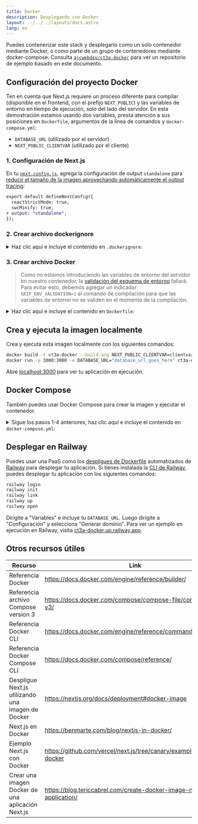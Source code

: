 ```yaml
---
title: Docker
description: Desplegando con Docker
layout: ../../../layouts/docs.astro
lang: es
---
```


Puedes contenerizar este stack y desplegarlo como un solo contenedor mediante Docker, o como parte de un grupo de contenedores mediante docker-compose. Consulta [`ajcwebdev/ct3a-docker`](https://github.com/ajcwebdev/ct3a-docker) para ver un repositorio de ejemplo basado en este documento.

## Configuración del proyecto Docker

Ten en cuenta que Next.js requiere un proceso diferente para compilar (disponible en el frontend, con el prefijo `NEXT_PUBLIC`) y las variables de entorno en tiempo de ejecución, solo del lado del servidor. En esta demostración estamos usando dos variables, presta atención a sus posiciones en `Dockerfile`, argumentos de la línea de comandos y `docker-compose.yml`:

- `DATABASE_URL` (utilizado por el servidor)
- `NEXT_PUBLIC_CLIENTVAR` (utilizado por el cliente)

### 1. Configuración de Next.js

En tu [`next.config.js`](https://github.com/t3-oss/create-t3-app/blob/main/cli/template/base/next.config.js), agrega la configuración de output `standalone` para [reducir el tamaño de la imagen aprovechando automáticamente el output tracing](https://nextjs.org/docs/advanced-features/output-file-tracing):

```diff
export default defineNextConfig({
  reactStrictMode: true,
  swcMinify: true,
+ output: "standalone",
});
```

### 2. Crear archivo dockerignore

<details>
    <summary>
      Haz clic aquí e incluye el contenido en <code>.dockerignore</code>:
    </summary>
<div class="content">

```
.env
Dockerfile
.dockerignore
node_modules
npm-debug.log
README.md
.next
.git
```

</div>

</details>

### 3. Crear archivo Docker

> Como no estamos introduciendo las variables de entorno del servidor en nuestro contenedor, la [validación del esquema de entorno](/en/usage/env-variables) fallará. Para evitar esto, debemos agregar un indicador `SKIP_ENV_VALIDATION=1` al comando de compilación para que las variables de entorno no se validen en el momento de la compilación.

<details>
    <summary>
      Haz clic aquí e incluye el contenido en <code>Dockerfile</code>:
    </summary>
<div class="content">

```docker
##### DEPENDENCIAS

FROM --platform=linux/amd64 node:16-alpine AS deps
RUN apk add --no-cache libc6-compat openssl1.1-compat
WORKDIR /app

# Instala el Prisma Client - quitar si no estás usando Prisma

COPY prisma ./

# Instala dependencias basadas en tu administrador de paquetes preferido

COPY package.json yarn.lock* package-lock.json* bun-lock.yaml\* ./

RUN \
 if [ -f yarn.lock ]; then yarn --frozen-lockfile; \
 elif [ -f package-lock.json ]; then npm ci; \
 elif [ -f bun-lock.yaml ]; then yarn global add bun && bun i; \
 else echo "Lockfile not found." && exit 1; \
 fi

##### CONSTRUCTOR

FROM --platform=linux/amd64 node:16-alpine AS builder
ARG DATABASE_URL
ARG NEXT_PUBLIC_CLIENTVAR
WORKDIR /app
COPY --from=deps /app/node_modules ./node_modules
COPY . .

# ENV NEXT_TELEMETRY_DISABLED 1

RUN \
 if [ -f yarn.lock ]; then SKIP_ENV_VALIDATION=1 yarn build; \
 elif [ -f package-lock.json ]; then SKIP_ENV_VALIDATION=1 npm run build; \
 elif [ -f bun-lock.yaml ]; then yarn global add bun && SKIP_ENV_VALIDATION=1 bun run build; \
 else echo "Lockfile not found." && exit 1; \
 fi

##### LANZADOR

FROM --platform=linux/amd64 node:16-alpine AS runner
WORKDIR /app

ENV NODE_ENV production

# ENV NEXT_TELEMETRY_DISABLED 1

RUN addgroup --system --gid 1001 nodejs
RUN adduser --system --uid 1001 nextjs

COPY --from=builder /app/next.config.js ./
COPY --from=builder /app/public ./public
COPY --from=builder /app/package.json ./package.json

COPY --from=builder --chown=nextjs:nodejs /app/.next/standalone ./
COPY --from=builder --chown=nextjs:nodejs /app/.next/static ./.next/static

USER nextjs
EXPOSE 3000
ENV PORT 3000

CMD ["node", "server.js"]

```

> **_Notas_**
>
> - _La emulación de `--platform=linux/amd64` puede no ser necesaria tras moverse a Node 18._
> - _Puedes ver [`node:alpine`](https://github.com/nodejs/docker-node/tree/b4117f9333da4138b03a546ec926ef50a31506c3#nodealpine) para entender porqué `libc6-compat` puede ser necesario._
> - _Next.js recolecta [datos anónimos de uso general para telemetría](https://nextjs.org/telemetry). Descomenta la primera instancia de `ENV NEXT_TELEMETRY_DISABLED 1` para deshabilitar la telemetría durante el tiempo de compilación. Descomenta la segunda instancia para deshabilitar la telemetría durante tiempo de ejecución._

</div>
</details>

## Crea y ejecuta la imagen localmente

Crea y ejecuta esta imagen localmente con los siguientes comandos:

```bash
docker build -t ct3a-docker --build-arg NEXT_PUBLIC_CLIENTVAR=clientvar .
docker run -p 3000:3000 -e DATABASE_URL="database_url_goes_here" ct3a-docker
```

Abre [localhost:3000](http://localhost:3000/) para ver tu aplicación en ejecución.

## Docker Compose

También puedes usar Docker Compose para crear la imagen y ejecutar el contenedor.

<details>
    <summary>
      Sigue los pasos 1-4 anteriores, haz clic aquí e incluye el contenido en <code>docker-compose.yml</code>:
    </summary>
<div class="content">

```yaml
version: "3.9"
services:
  app:
    platform: "linux/amd64"
    build:
      context: .
      dockerfile: Dockerfile
      args:
        NEXT_PUBLIC_CLIENTVAR: "clientvar"
    working_dir: /app
    ports:
      - "3000:3000"
    image: t3-app
    environment:
      - DATABASE_URL=database_url_goes_here
```

Ejecuta esto usando el comando `docker compose up`:

```bash
docker compose up
```

Abre [localhost:3000](http://localhost:3000/) para ver tu aplicación en ejecución.

</div>
</details>

## Desplegar en Railway

Puedes usar una PaaS como los [despligues de Dockerfile](https://docs.railway.app/deploy/dockerfiles) automatizados de [Railway](https://railway.app) para desplegar tu aplicación. Si tienes instalada la [CLI de Railway](https://docs.railway.app/develop/cli#install), puedes desplegar tu aplicación con los siguientes comandos:

```bash
railway login
railway init
railway link
railway up
railway open
```

Dirígite a "Variables" e incluye tu `DATABASE_URL`. Luego dirígite a "Configuración" y selecciona "Generar dominio". Para ver un ejemplo en ejecución en Railway, visita [ct3a-docker.up.railway.app](https://ct3a-docker.up.railway.app/).

## Otros recursos útiles

| Recurso                                           | Link                                                                 |
| ------------------------------------------------- | -------------------------------------------------------------------- |
| Referencia Docker                                 | https://docs.docker.com/engine/reference/builder/                    |
| Referencia archivo Compose version 3              | https://docs.docker.com/compose/compose-file/compose-file-v3/        |
| Referencia Docker CLI                             | https://docs.docker.com/engine/reference/commandline/docker/         |
| Referencia Docker Compose CLI                     | https://docs.docker.com/compose/reference/                           |
| Despligue Next.js utilizando una imagen de Docker | https://nextjs.org/docs/deployment#docker-image                      |
| Next.js en Docker                                 | https://benmarte.com/blog/nextjs-in-docker/                          |
| Ejemplo Next.js con Docker                        | https://github.com/vercel/next.js/tree/canary/examples/with-docker   |
| Crear una imagen Docker de una aplicación Next.js | https://blog.tericcabrel.com/create-docker-image-nextjs-application/ |
